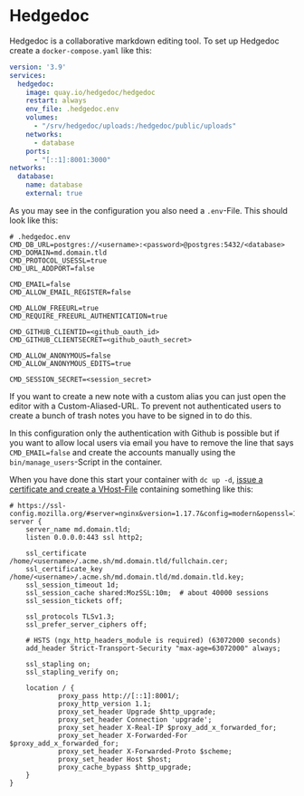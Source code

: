 # Hedgedoc

Hedgedoc is a collaborative markdown editing tool. To set up Hedgedoc create a `docker-compose.yaml` like this:

```yaml
version: '3.9'
services:
  hedgedoc:
    image: quay.io/hedgedoc/hedgedoc
    restart: always
    env_file: .hedgedoc.env
    volumes:
      - "/srv/hedgedoc/uploads:/hedgedoc/public/uploads"
    networks:
      - database
    ports:
      - "[::1]:8001:3000"
networks:
  database:
    name: database
    external: true
```

As you may see in the configuration you also need a `.env`-File. This should look like this:

```shell
# .hedgedoc.env
CMD_DB_URL=postgres://<username>:<password>@postgres:5432/<database>
CMD_DOMAIN=md.domain.tld
CMD_PROTOCOL_USESSL=true
CMD_URL_ADDPORT=false

CMD_EMAIL=false
CMD_ALLOW_EMAIL_REGISTER=false

CMD_ALLOW_FREEURL=true
CMD_REQUIRE_FREEURL_AUTHENTICATION=true

CMD_GITHUB_CLIENTID=<github_oauth_id>
CMD_GITHUB_CLIENTSECRET=<github_oauth_secret>

CMD_ALLOW_ANONYMOUS=false
CMD_ALLOW_ANONYMOUS_EDITS=true

CMD_SESSION_SECRET=<session_secret>
```

If you want to create a new note with a custom alias you can just open the editor with a Custom-Aliased-URL.
To prevent not authenticated users to create a bunch of trash notes you have to be signed in to do this.

In this configuration only the authentication with Github is possible but if you want to allow local users via email
you have to remove the line that says `CMD_EMAIL=false` and create the accounts manually using the `bin/manage_users`-Script
in the container.

When you have done this start your container with `dc up -d`,
[issue a certificate and create a VHost-File](../0_proxy.md#service-template) containing something like this:

```nginx
# https://ssl-config.mozilla.org/#server=nginx&version=1.17.7&config=modern&openssl=1.1.1d&guideline=5.6
server {
    server_name md.domain.tld;
    listen 0.0.0.0:443 ssl http2;

    ssl_certificate /home/<username>/.acme.sh/md.domain.tld/fullchain.cer;
    ssl_certificate_key /home/<username>/.acme.sh/md.domain.tld/md.domain.tld.key;
    ssl_session_timeout 1d;
    ssl_session_cache shared:MozSSL:10m;  # about 40000 sessions
    ssl_session_tickets off;

    ssl_protocols TLSv1.3;
    ssl_prefer_server_ciphers off;

    # HSTS (ngx_http_headers_module is required) (63072000 seconds)
    add_header Strict-Transport-Security "max-age=63072000" always;

    ssl_stapling on;
    ssl_stapling_verify on;

    location / {
            proxy_pass http://[::1]:8001/;
            proxy_http_version 1.1;
            proxy_set_header Upgrade $http_upgrade;
            proxy_set_header Connection 'upgrade';
            proxy_set_header X-Real-IP $proxy_add_x_forwarded_for;
            proxy_set_header X-Forwarded-For $proxy_add_x_forwarded_for;
            proxy_set_header X-Forwarded-Proto $scheme;
            proxy_set_header Host $host;
            proxy_cache_bypass $http_upgrade;
    }
}
```